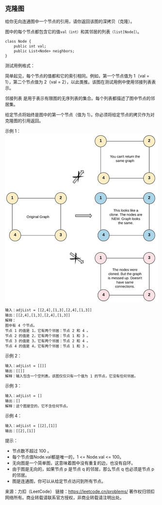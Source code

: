 ## 克隆图

给你无向连通图中一个节点的引用，请你返回该图的深拷贝（克隆）。

图中的每个节点都包含它的值`val（int）`和其邻居的列表`（list[Node]）`。

```
class Node {
    public int val;
    public List<Node> neighbors;
}
```

测试用例格式：

简单起见，每个节点的值都和它的索引相同。例如，第一个节点值为 1（val = 1），第二个节点值为 2（val = 2），以此类推。该图在测试用例中使用邻接列表表示。

邻接列表 是用于表示有限图的无序列表的集合。每个列表都描述了图中节点的邻居集。

给定节点将始终是图中的第一个节点（值为 1）。你必须将给定节点的拷贝作为对克隆图的引用返回。


示例 1：
![img.png](../images/133.clone-graph.png)

```
输入：adjList = [[2,4],[1,3],[2,4],[1,3]]
输出：[[2,4],[1,3],[2,4],[1,3]]
解释：
图中有 4 个节点。
节点 1 的值是 1，它有两个邻居：节点 2 和 4 。
节点 2 的值是 2，它有两个邻居：节点 1 和 3 。
节点 3 的值是 3，它有两个邻居：节点 2 和 4 。
节点 4 的值是 4，它有两个邻居：节点 1 和 3 。
```

示例 2：

```
输入：adjList = [[]]
输出：[[]]
解释：输入包含一个空列表。该图仅仅只有一个值为 1 的节点，它没有任何邻居。
```

示例 3：

```
输入：adjList = []
输出：[]
解释：这个图是空的，它不含任何节点。
```

示例 4：

```
输入：adjList = [[2],[1]]
输出：[[2],[1]]
```

提示：

* 节点数不超过 100 。
* 每个节点值Node.val都是唯一的，1 <= Node.val <= 100。
* 无向图是一个简单图，这意味着图中没有重复的边，也没有自环。
* 由于图是无向的，如果节点 p 是节点 q 的邻居，那么节点 q 也必须是节点 p的邻居。
* 图是连通图，你可以从给定节点访问到所有节点。

来源：力扣（LeetCode）
链接：https://leetcode.cn/problems/
著作权归领扣网络所有。商业转载请联系官方授权，非商业转载请注明出处。